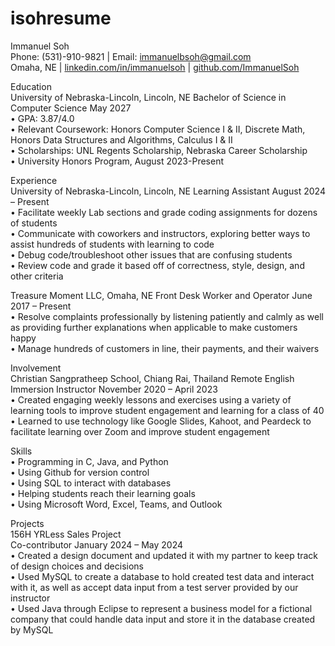 # isohresume

Immanuel Soh 
<br>
Phone: (531)-910-9821 | Email: immanuelbsoh@gmail.com
<br>
Omaha, NE | [linkedin.com/in/immanuelsoh](https://www.linkedin.com/in/immanuelsoh/) | [github.com/ImmanuelSoh](https://github.com/ImmanuelSoh)
<br>

Education
<br>
University of Nebraska-Lincoln, Lincoln, NE
Bachelor of Science in Computer Science   						   	          May 2027
<br>
•	GPA: 3.87/4.0
<br>
•	Relevant Coursework: Honors Computer Science I & II, Discrete Math, Honors Data Structures and Algorithms, Calculus I & II
<br>
•	Scholarships: UNL Regents Scholarship, Nebraska Career Scholarship
<br>
•	University Honors Program, August 2023-Present
<br>

Experience
<br>
University of Nebraska-Lincoln, Lincoln, NE
Learning Assistant							                   August 2024 – Present
<br>
•	Facilitate weekly Lab sections and grade coding assignments for dozens of students
<br>
•	Communicate with coworkers and instructors, exploring better ways to assist hundreds of students with learning to code
<br>
•	Debug code/troubleshoot other issues that are confusing students
<br>
•	Review code and grade it based off of correctness, style, design, and other criteria
<br>

Treasure Moment LLC, Omaha, NE
Front Desk Worker and Operator						  	        June 2017 – Present	
<br>
•	Resolve complaints professionally by listening patiently and calmly as well as providing further explanations when applicable to make customers happy
<br>
•	Manage hundreds of customers in line, their payments, and their waivers
<br>

Involvement
<br>
Christian Sangpratheep School, Chiang Rai, Thailand
Remote English Immersion Instructor			                                        November 2020 – April 2023
<br>
•	Created engaging weekly lessons and exercises using a variety of learning tools to improve student engagement and learning for a class of 40
<br>
•	Learned to use technology like Google Slides, Kahoot, and Peardeck to facilitate learning over Zoom and improve student engagement
<br>

Skills
<br>
•	Programming in C, Java, and Python
<br>
•	Using Github for version control
<br>
•	Using SQL to interact with databases
<br>
•	Helping students reach their learning goals
<br>
•	Using Microsoft Word, Excel, Teams, and Outlook
<br>

Projects
<br>
156H YRLess Sales Project						   
Co-contributor								             January 2024 – May 2024
<br>
•	Created a design document and updated it with my partner to keep track of design choices and decisions
<br>
•	Used MySQL to create a database to hold created test data and interact with it, as well as accept data input from a test server provided by our instructor
<br>
•	Used Java through Eclipse to represent a business model for a fictional company that could handle data input and store it in the database created by MySQL
